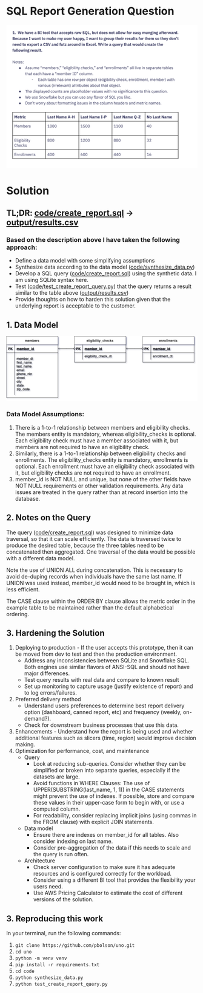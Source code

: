 # SQL Report Generation Question

![question1.png](./images/question1.png)

# Solution 
## TL;DR: [code/create_report.sql](code/create_report.sql) -> [output/results.csv](output/results.csv)

### Based on the description above I have taken the following approach:
* Define a data model with some simplifying assumptions
* Synthesize data according to the data model ([code/synthesize_data.py](code/synthesize_data.py))
* Develop a SQL query ([code/create_report.sql](code/create_report.sql)) using the synthetic data. I am using SQLite syntax here. 
* Test ([code/test_create_report_query.py](code/test_create_report_query.py)) that the query returns a result similar to the table above ([output/results.csv](output/results.csv))
* Provide thoughts on how to harden this solution given that the underlying report is acceptable to the customer. 

## 1. Data Model

![erd.png](./images/erd.png)

### Data Model Assumptions:
1. There is a 1-to-1 relationship between members and eligibility checks. The members entity is mandatory, whereas eligibility_checks is optional.  Each eligibility check must have a member associated with it, but members are not required to have an eligibility check. 
2. Similarly, there is a 1-to-1 relationship between eligibility checks and enrollments. The eligibility_checks entity is mandatory, enrollments is optional.  Each enrollment must have an eligibility check associated with it, but eligibility checks are not required to have an enrollment.
3. member_id is NOT NULL and unique, but none of the other fields have NOT NULL requirements or other validation requirements.  Any data issues are treated in the query rather than at record insertion into the database.

## 2. Notes on the Query

The query ([code/create_report.sql](code/create_report.sql)) was designed to minimize data traversal, so that it can scale efficiently. 
The data is traversed twice to produce the desired table, because the three tables need to be concatenated then aggregated. 
One traversal of the data would be possible with a different data model.

Note the use of UNION ALL during concatenation.  This is necessary to avoid de-duping records when individuals have the same last name. 
If UNION was used instead, member_id would need to be brought in, which is less efficient.

The CASE clause within the ORDER BY clause allows the metric order in the example table to be maintained rather than the default 
alphabetical ordering.

## 3. Hardening the Solution
1. Deploying to production - If the user accepts this prototype, then it can be moved from dev to test and then the production environment.  
   * Address any inconsistencies between SQLite and Snowflake SQL.  Both engines use similar flavors of ANSI-SQL and should not have major differences.
   * Test query results with real data and compare to known result
   * Set up monitoring to capture usage (justify existence of report) and to log errors/failures.
2. Preferred delivery method
   * Understand users preferences to determine best report delivery option (dashboard, canned report, etc) and frequency (weekly,  on-demand?).
   * Check for downstream business processes that use this data. 
3. Enhancements - Understand how the report is being used and whether additional features such as slicers (time, region) would improve decision making. 
4. Optimization for performance, cost, and maintenance
   * Query
     * Look at reducing sub-queries. Consider whether they can be simplified or broken into separate queries, especially if the datasets are large.
     * Avoid functions in WHERE Clauses: The use of UPPER(SUBSTRING(last_name, 1, 1)) in the CASE statements might prevent the use of indexes. If possible, store and compare these values in their upper-case form to begin with, or use a computed column.
     * For readability, consider replacing implicit joins (using commas in the FROM clause) with explicit JOIN statements. 
   * Data model
     * Ensure there are indexes on member_id for all tables.  Also consider indexing on last name.
     * Consider pre-aggregation of the data if this needs to scale and the query is run often.
   * Architecture
     * Check server configuration to make sure it has adequate resources and is configured correctly for the workload.
     * Consider using a different BI tool that provides the flexibility your users need.
     * Use AWS Pricing Calculator to estimate the cost of different versions of the solution.
     

## 3. Reproducing this work
In your terminal, run the following commands:
1. `git clone https://github.com/pbolson/uno.git`
2. `cd uno`
3. `python -m venv venv`
4. `pip install -r requirements.txt`
5. `cd code`
6. `python synthesize_data.py`
7. `python test_create_report_query.py`

